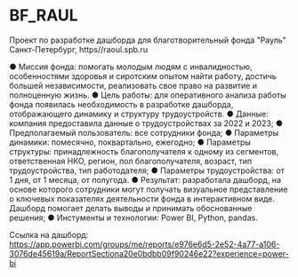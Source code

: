 # BF_RAUL
Проект по разработке дашборда для благотворительный фонда "Рауль" Санкт-Петербург, https//raoul.spb.ru

● Миссия фонда: помогать молодым людям с инвалидностью, особенностями здоровья и сиротским опытом найти работу, достичь большей независимости, реализовать свое право на развитие и полноценную жизнь.
● Цель работы: для оперативного анализа работы фонда появилась необходимость в разработке дашборда, отображающего динамику и структуру трудоустройств.
● Данные: компания предоставила данные о трудоустройствах за 2022 и 2023;
● Предполагаемый пользователь: все сотрудники фонда;
● Параметры динамики: помесячно, поквартально, ежегодно;
● Параметры структуры: принадлежность благополучателя к одному из сегментов, ответственная НКО, регион, пол благополучателя, возраст, тип трудоустройства, тип работодателя;
● Параметры трудоустройства: от 1 дня, от 1 месяца, от полугода.
● Результат: разработала дашборд, на основе которого сотрудники могут получать визуальное представление о ключевых показателях деятельности фонда в интерактивном виде. Дашборд помогает делать выводы и принимать обоснованные решения;
● Инстументы и технологии: Power BI, Python, pandas.

Ссылка на дашборд:
https://app.powerbi.com/groups/me/reports/e976e6d5-2e52-4a77-a106-3076de45619a/ReportSectiona20e0bdbb09f90246e22?experience=power-bi
